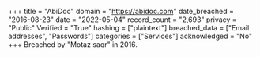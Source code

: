 +++
title = "AbiDoc"
domain = "https://abidoc.com"
date_breached = "2016-08-23"
date = "2022-05-04"
record_count = "2,693"
privacy = "Public"
Verified = "True"
hashing = ["plaintext"]
breached_data = ["Email addresses", "Passwords"]
categories = ["Services"]
acknowledged = "No"
+++
Breached by "Motaz saqr" in 2016.
